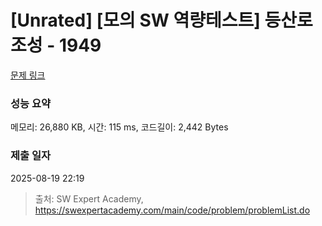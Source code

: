 # [Unrated] [모의 SW 역량테스트] 등산로 조성 - 1949 

[문제 링크](https://swexpertacademy.com/main/code/problem/problemDetail.do?contestProbId=AV5PoOKKAPIDFAUq) 

### 성능 요약

메모리: 26,880 KB, 시간: 115 ms, 코드길이: 2,442 Bytes

### 제출 일자

2025-08-19 22:19



> 출처: SW Expert Academy, https://swexpertacademy.com/main/code/problem/problemList.do